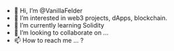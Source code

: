 - 👋 Hi, I’m @VanillaFelder
- 👀 I’m interested in web3 projects, dApps, blockchain.
- 🌱 I’m currently learning Solidity
- 💞️ I’m looking to collaborate on ... 
- 📫 How to reach me ... ?

<!---
VanillaFelder/VanillaFelder is a ✨ special ✨ repository because its `README.md` (this file) appears on your GitHub profile.
You can click the Preview link to take a look at your changes.
--->
